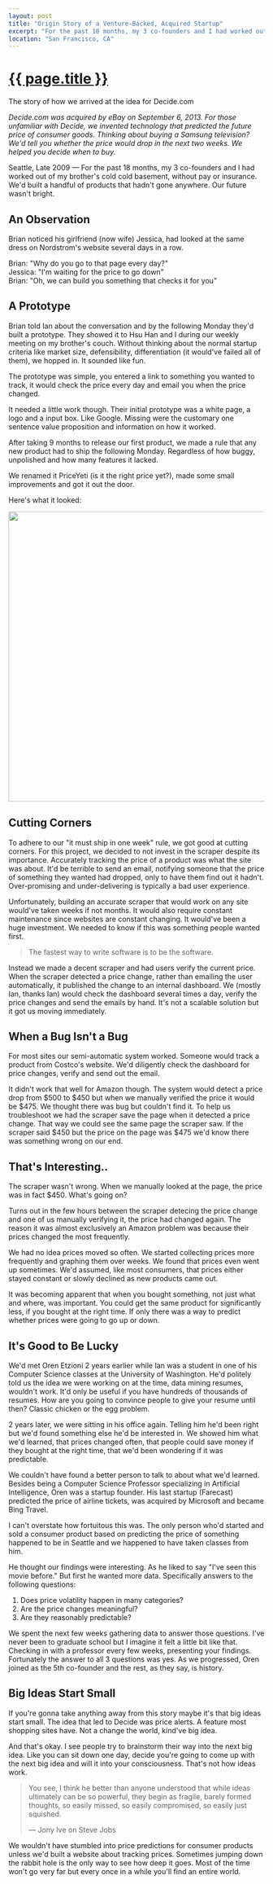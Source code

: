 ```yaml
---
layout: post
title: "Origin Story of a Venture-Backed, Acquired Startup"
excerpt: "For the past 18 months, my 3 co-founders and I had worked out of my brother's cold cold basement, without pay or insurance. We'd built a handful of products that hadn't gone anywhere. Our future wasn't bright."
location: "San Francisco, CA"
---
```


# <a href="{{ page.url }}">{{ page.title }}</a>

<p class="subheadline">The story of how we arrived at the idea for Decide.com</p>

<i>Decide.com was acquired by eBay on September 6, 2013. For those unfamiliar with Decide, we invented technology that predicted the future price of consumer goods. Thinking about buying a Samsung television? We'd tell you whether the price would drop in the next two weeks. We helped you decide when to buy.</i>

Seattle, Late 2009 &mdash; For the past 18 months, my 3 co-founders and I had worked out of my brother's cold cold basement, without pay or insurance. We'd built a handful of products that hadn't gone anywhere. Our future wasn't bright.

## An Observation 

Brian noticed his girlfriend (now wife) Jessica, had looked at the same dress on Nordstrom's website several days in a row.

<span>
Brian: "Why do you go to that page every day?"<br>
Jessica: "I'm waiting for the price to go down"<br>
Brian: "Oh, we can build you something that checks it for you"
</span>

## A Prototype 

Brian told Ian about the conversation and by the following Monday they'd built a prototype. They showed it to Hsu Han and I  during our weekly meeting on my brother's couch. Without thinking about the normal startup criteria like market size, defensibility, differentiation (it would've failed all of them), we hopped in. It sounded like fun.

The prototype was simple, you entered a link to something you wanted to track, it would check the price every day and email you when the price changed.

It needed a little work though. Their initial prototype was a white page, a logo and a input box. Like Google. Missing were the customary one sentence value proposition and information on how it worked.

After taking 9 months to release our first product, we made a rule that any new product had to ship the following Monday. Regardless of how buggy, unpolished and how many features it lacked.

We renamed it PriceYeti (is it the right price yet?), made some small improvements and got it out the door.

Here's what it looked:

<a href="https://s3.amazonaws.com/hsukenooi/homepage_step1.png" target="_blank"><img src="https://s3.amazonaws.com/hsukenooi/homepage_step1.png" width="570"></a>

## Cutting Corners 

To adhere to our "it must ship in one week" rule, we got good at cutting corners. For this project, we decided to not invest in the scraper despite its importance. Accurately tracking the price of a product was what the site was about. It'd be terrible to send an email, notifying someone that the price of something they wanted had dropped, only to have them find out it hadn't. Over-promising and under-delivering is typically a bad user experience.

Unfortunately, building an accurate scraper that would work on any site would've taken weeks if not months. It would also require constant maintenance since websites are constant changing. It would've been a huge investment. We needed to know if this was something people wanted first.

<blockquote class="center">The fastest way to write software is to be the software.</blockquote>

Instead we made a decent scraper and had users verify the current price. When the scraper detected a price change, rather than emailing the user automatically, it published the change to an internal dashboard. We (mostly Ian, thanks Ian) would check the dashboard several times a day, verify the price changes and send  the emails by hand. It's not a scalable solution but it got us moving immediately.

## When a Bug Isn't a Bug 

For most sites our semi-automatic system worked. Someone would track a product from Costco's website. We'd diligently check the dashboard for price changes, verify and send out the email.

It didn't work that well for Amazon though. The system would detect a price drop from $500 to $450 but when we manually verified the price it would be $475. We thought there was bug but couldn't find it. To help us troubleshoot we had the scraper save the page when it detected a price change. That way we could see the same page the scraper saw. If the scraper said $450 but the price on the page was $475 we'd know there was something wrong on our end.

## That's Interesting.. 

The scraper wasn't wrong. When we manually looked at the page, the price was in fact $450. What's going on?

Turns out in the few hours between the scraper detecing the price change and one of us manually verifying it, the price had changed again. The reason it was almost exclusively an Amazon problem was because their prices changed the most frequently.

We had no idea prices moved so often. We started collecting prices more frequently and graphing them over weeks. We found that prices even went up sometimes. We'd assumed, like most consumers, that prices either stayed constant or slowly declined as new products came out.

It was becoming apparent that when you bought something, not just what and where, was important. You could get the same product for significantly less, if you bought at the right time. If only there was a way to predict whether prices were going to go up or down.

## It's Good to Be Lucky 

We'd met Oren Etzioni 2 years earlier while Ian was a student in one of his Computer Science classes at the University of Washington. He'd politely told us the idea we were working on at the time, data mining resumes, wouldn't work. It'd only be useful if you have hundreds of thousands of resumes. How are you going to convince people to give your resume until then? Classic chicken or the egg problem.

2 years later, we were sitting in his office again. Telling him  he'd been right but we'd found something else he'd be interested in. We showed him what we'd learned, that prices changed often, that people could save money if they bought at the right time, that we'd been wondering if it was predictable.

We couldn't have found a better person to talk to about what we'd learned. Besides being  a Computer Science Professor specializing in Artificial Intelligence, Oren was a startup founder. His last startup (Farecast) predicted the price of airline tickets, was acquired by Microsoft and became Bing Travel.

I can't overstate how fortuitous this was. The only person who'd started and sold a consumer product based on predicting the price of something happened to be in Seattle and we happened to have taken classes from him.

He thought our findings were interesting. As he liked to say "I've seen this movie before." But first he wanted more data. Specifically answers to the following questions:

1. Does  price volatility happen in many categories?
2. Are the price changes meaningful?
3. Are they reasonably predictable?

We spent the next few weeks gathering data to answer those questions. I've never been to graduate school but I imagine it felt a little bit like that. Checking in with a professor every few weeks, presenting your findings. Fortunately the answer to all 3 questions was yes. As we progressed, Oren joined as the 5th co-founder and the rest, as they say, is history.

## Big Ideas Start Small 

If you're gonna take anything away from this story maybe it's that big ideas start small. The idea that led to Decide was price alerts. A feature most shopping sites have. Not a change the world, kind've big idea.

And that's okay.  I see people try to brainstorm their way into the next big idea. Like you can sit down one day, decide you're going to come up with the next big idea and will it into your consciousness. That's not how ideas work.

<blockquote class="left">
<p>You see, I think he better than anyone understood that while ideas ultimately can be so powerful, they begin as fragile, barely formed thoughts, so easily missed, so easily compromised, so easily just squished.</p>
<p class="small"> &mdash; Jony Ive on Steve Jobs</p>
</blockquote>

We wouldn't have stumbled into price predictions for consumer products unless we'd built a website about tracking prices. Sometimes jumping down the rabbit hole is the only way to see how deep it goes. Most of the time won't go very far but every once in a while you'll find an entire world.
